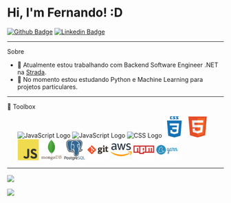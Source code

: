 # Hi, I'm Fernando! :D

[![Github Badge](https://img.shields.io/badge/-Github-000?style=flat-square&logo=Github&logoColor=white&link=https://github.com/fernandovictorti)](https://github.com/fernandovictorti)
[![Linkedin Badge](https://img.shields.io/badge/-LinkedIn-blue?style=flat-square&logo=Linkedin&logoColor=white&link=https://www.linkedin.com/in/fernando-victor-664899a0/)](https://www.linkedin.com/in/fernando-victor-664899a0/)

---

Sobre

- 🔭 Atualmente estou trabalhando com Backend Software Engineer .NET na [Strada](https://strada.log.br/).
- 🌱 No momento estou estudando Python e Machine Learning para projetos particulares.

---

🧰 Toolbox

<ul>
  <img src="https://cdn.worldvectorlogo.com/logos/dot-net-core-7.svg" alt="JavaScript Logo" width="50" height="50"/> 
  <img src="https://cdn.worldvectorlogo.com/logos/angular.svg" alt="JavaScript Logo" width="50" height="50"/>
  <img src="https://cdn.worldvectorlogo.com/logos/python-3.svg" alt="CSS Logo" width="50" height="50"/>  
  <img src="https://github.com/devicons/devicon/blob/master/icons/css3/css3-plain-wordmark.svg" alt="CSS" width="50" height="50"/> 
  <img src="https://github.com/devicons/devicon/blob/master/icons/html5/html5-original.svg" alt="HTML" width="50" height="50"/> 
  <img src="https://github.com/devicons/devicon/blob/master/icons/javascript/javascript-original.svg" alt="JavaScript" width="50" height="50"/>  
  <img src="https://github.com/devicons/devicon/blob/master/icons/mongodb/mongodb-original-wordmark.svg" alt="MongoDB" width="50" height="50"/>
  <img src="https://github.com/devicons/devicon/blob/master/icons/postgresql/postgresql-original-wordmark.svg" alt="PostgreSQL" width="50" height="50"/>
  <img src="https://github.com/devicons/devicon/blob/master/icons/git/git-original-wordmark.svg" alt="Git" width="50" height="50"/>
  <img src="https://github.com/devicons/devicon/blob/master/icons/amazonwebservices/amazonwebservices-original-wordmark.svg" alt="AWS" width="50" height="50"/>
  <img src="https://github.com/devicons/devicon/blob/master/icons/npm/npm-original-wordmark.svg" alt="npm" width="50" height="50"/> 
  <img src="https://github.com/devicons/devicon/blob/master/icons/yarn/yarn-original-wordmark.svg" alt="yarn" width="50" height="50"/> 
</ul>

---

<p>
  <img 
       align="center"
      height="165"
      src="https://github-readme-stats.vercel.app/api/top-langs/?username=fernandovictorti&theme=radical"
       />
  </p>


<p>
    <img
      align="center"
      height="165"
      src="https://github-readme-stats.vercel.app/api?username=fernandovictorti&count_private=true&show_icons=true&custom_title=Github%20Status&hide=issues&theme=radical"
    />  
</p>

